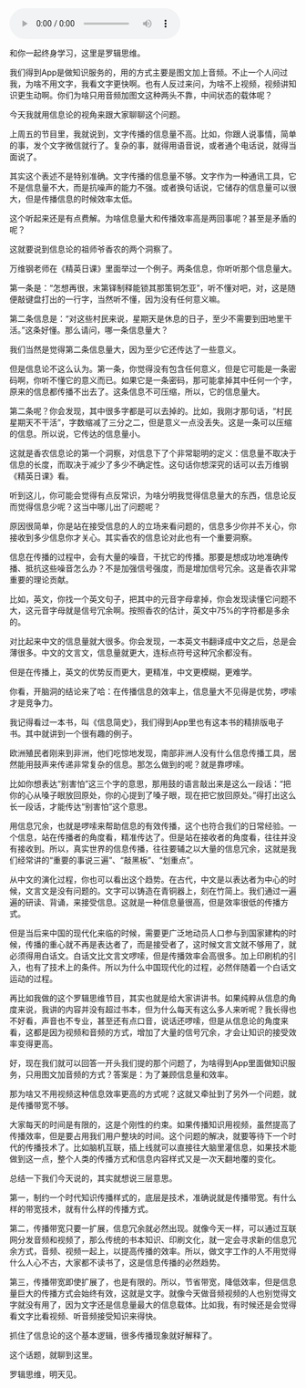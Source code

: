 <audio src="http://igetoss.cdn.igetget.com/mp3/201809/02/201809021113082314598098.mp3" controls="controls">您的浏览器不支持 audio 标签。</audio><p>和你一起终身学习，这里是罗辑思维。</p><p>我们得到App是做知识服务的，用的方式主要是图文加上音频。不止一个人问过我，为啥不用文字，我看文字更快啊。也有人反过来问，为啥不上视频，视频讲知识更生动啊。你们为啥只用音频加图文这种两头不靠，中间状态的载体呢？</p><p>今天我就用信息论的视角来跟大家聊聊这个问题。</p><p>上周五的节目里，我就说到，文字传播的信息量不高。比如，你跟人说事情，简单的事，发个文字微信就行了。复杂的事，就得用语音说，或者通个电话说，就得当面说了。</p><p>其实这个表述不是特别准确。文字传播的信息量不够。文字作为一种通讯工具，它不是信息量不大，而是抗噪声的能力不强。或者换句话说，它储存的信息量可以很大，但是传播信息的时候效率太低。</p><p>这个听起来还是有点费解。为啥信息量大和传播效率高是两回事呢？甚至是矛盾的呢？</p><p>这就要说到信息论的祖师爷香农的两个洞察了。</p><p>万维钢老师在《精英日课》里面举过一个例子。两条信息，你听听那个信息量大。</p><p>第一条是：“怎想再很，末第铎制释能锁其那策铜怎亚”，听不懂对吧，对，这是随便敲键盘打出的一行字，当然听不懂，因为没有任何意义嘛。</p><p>第二条信息是：“对这些村民来说，星期天是休息的日子，至少不需要到田地里干活。”这条好懂。那么请问，哪一条信息量大？</p><p>我们当然是觉得第二条信息量大，因为至少它还传达了一些意义。</p><p>但是信息论不这么认为。第一条，你觉得没有包含任何意义，但是它可能是一条密码啊，你听不懂它的意义而已。如果它是一条密码，那可能拿掉其中任何一个字，原来的信息都传播不出去了。这条信息不可压缩，所以，它的信息量大。</p><p>第二条呢？你会发现，其中很多字都是可以去掉的。比如，我刚才那句话，“村民星期天不干活”，字数缩减了三分之二，但是意义一点没丢失。这是一条可以压缩的信息。所以说，它传达的信息量小。</p><p>这就是香农信息论的第一个洞察，对信息下了个非常聪明的定义：信息量不取决于信息的长度，而取决于减少了多少不确定性。这句话你想深究的话可以去万维钢《精英日课》看。</p><p>听到这儿，你可能会觉得有点反常识，为啥分明我觉得信息量大的东西，信息论反而觉得信息少呢？这当中哪儿出了问题呢？</p><p>原因很简单，你是站在接受信息的人的立场来看问题的，信息多少你并不关心，你接收到多少信息你才关心。其实香农的信息论对此也有一个重要洞察。</p><p>信息在传播的过程中，会有大量的噪音，干扰它的传播。那要是想成功地准确传播、抵抗这些噪音怎么办？不是加强信号强度，而是增加信号冗余。这是香农非常重要的理论贡献。</p><p>比如，英文，你找一个英文句子，把其中的元音字母拿掉，你会发现读懂它问题不大，这元音字母就是信号冗余啊。按照香农的估计，英文中75%的字符都是多余的。</p><p>对比起来中文的信息量就大很多。你会发现，一本英文书翻译成中文之后，总是会薄很多。中文的文言文，信息量就更大，连标点符号这种冗余都没有。</p><p>但是在传播上，英文的优势反而更大，更精准，中文更模糊，更难学。</p><p>你看，开脑洞的结论来了哈：在传播信息的效率上，信息量大不见得是优势，啰嗦才是竞争力。</p><p>我记得看过一本书，叫《信息简史》，我们得到App里也有这本书的精排版电子书。其中就讲到一个很有趣的例子。</p><p>欧洲殖民者刚来到非洲，他们吃惊地发现，南部非洲人没有什么信息传播工具，居然能用鼓声来传递非常复杂的信息。那怎么做到的呢？就是靠啰嗦。</p><p>比如你想表达“别害怕”这三个字的意思，那用鼓的语言敲出来是这么一段话：“把你的心从嗓子眼放回原处，你的心提到了嗓子眼，现在把它放回原处。”得打出这么长一段话，才能传达“别害怕”这个意思。</p><p>用信息冗余，也就是啰嗦来帮助信息的有效传播，这个也符合我们的日常经验。一个信息，站在传播者的角度看，精准传达了。但是站在接收者的角度看，往往并没有接收到。所以，真实世界的信息传播，往往要辅之以大量的信息冗余，这就是我们经常讲的“重要的事说三遍”、“敲黑板”、“划重点”。</p><p>从中文的演化过程，你也可以看出这个趋势。在古代，中文是以表达者为中心的时候，文言文是没有问题的。文字可以铸造在青铜器上，刻在竹简上。我们通过一遍遍的研读、背诵，来接受信息。这就是一种信息量很高，但是效率很低的传播方式。</p><p>但是当后来中国的现代化来临的时候，需要更广泛地动员人口参与到国家建构的时候，传播的重心就不再是表达者了，而是接受者了，这时候文言文就不够用了，就必须得用白话文。白话文比文言文啰嗦，但是传播效率会高很多。加上印刷机的引入，也有了技术上的条件。所以为什么中国现代化的过程，必然伴随着一个白话文运动的过程。</p><p>再比如我做的这个罗辑思维节目，其实也就是给大家讲讲书。如果纯粹从信息的角度来说，我讲的内容并没有超过书本，但为什么每天有这么多人来听呢？我长得也不好看，声音也不专业，甚至还有点口音，说话还啰嗦，但是从信息论的角度来看，这都是因为视频和音频的方式，增加了大量的信号冗余，才会让知识的接受效率变得更高。</p><p>好，现在我们就可以回答一开头我们提的那个问题了，为啥得到App里面做知识服务，只用图文加音频的方式？答案是：为了兼顾信息量和效率。</p><p>那为啥又不用视频这种信息效率更高的方式呢？这就又牵扯到了另外一个问题，就是传播带宽不够。</p><p>大家每天的时间是有限的，这是个刚性的约束。如果传播知识用视频，虽然提高了传播效率，但是要占用我们用户整块的时间。这个问题的解决，就要等待下一个时代的传播技术了。比如脑机互联，插上线就可以直接往大脑里灌信息，如果技术能做到这一点，整个人类的传播方式和信息内容样式又是一次天翻地覆的变化。</p><p>总结一下我们今天说的，其实就想说三层意思。</p><p>第一，制约一个时代知识传播样式的，底层是技术，准确说就是传播带宽。有什么样的带宽技术，就有什么样的传播方式。</p><p>第二，传播带宽只要一扩展，信息冗余就必然出现。就像今天一样，可以通过互联网分发音频和视频了，那么传统的书本知识、印刷文化，就一定会寻求新的信息冗余方式，音频、视频一起上，以提高传播的效率。所以，做文字工作的人不用觉得什么人心不古，大家都不读书了，这是信息传播的必然趋势。</p><p>第三，传播带宽即使扩展了，也是有限的。所以，节省带宽，降低效率，但是信息量巨大的传播方式会始终有效，这就是文字。就像今天做音频视频的人也别觉得文字就没有用了，因为文字还是信息量最大的信息载体。比如我，有时候还是会觉得看文字比看视频、听音频接受知识来得快。</p><p>抓住了信息论的这个基本逻辑，很多传播现象就好解释了。</p><p>这个话题，就聊到这里。</p><p>罗辑思维，明天见。</p>